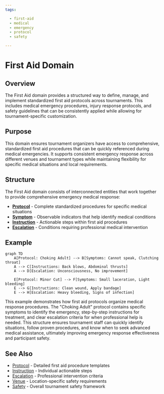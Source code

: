 ```yaml
---
tags:

  - first-aid
  - medical
  - emergency
  - protocol
  - safety

---
```


# First Aid Domain

## Overview

The First Aid domain provides a structured way to define, manage, and implement standardized first aid protocols across tournaments. This includes medical emergency procedures, injury response protocols, and safety guidelines that can be consistently applied while allowing for tournament-specific customization.

## Purpose

This domain ensures tournament organizers have access to comprehensive, standardized first aid procedures that can be quickly referenced during medical emergencies. It supports consistent emergency response across different venues and tournament types while maintaining flexibility for specific medical situations and local requirements.

## Structure

The First Aid domain consists of interconnected entities that work together to provide comprehensive emergency medical response:

- **[Protocol](protocol.md)** - Complete standardized procedures for specific medical situations
- **[Symptom](symptom.md)** - Observable indicators that help identify medical conditions
- **[Instruction](instruction.md)** - Actionable steps within first aid procedures
- **[Escalation](escalation.md)** - Conditions requiring professional medical intervention

## Example

```mermaid
graph TD
    A[Protocol: Choking Adult] --> B[Symptoms: Cannot speak, Clutching throat]
    A --> C[Instructions: Back blows, Abdominal thrusts]
    A --> D[Escalation: Unconsciousness, No improvement]

    E[Protocol: Minor Cut] --> F[Symptoms: Small laceration, Light bleeding]
    E --> G[Instructions: Clean wound, Apply bandage]
    E --> H[Escalation: Heavy bleeding, Signs of infection]
```

This example demonstrates how first aid protocols organize medical response procedures. The "Choking Adult" protocol contains specific symptoms to identify the emergency, step-by-step instructions for treatment, and clear escalation criteria for when professional help is needed. This structure ensures tournament staff can quickly identify situations, follow proven procedures, and know when to seek advanced medical assistance, ultimately improving emergency response effectiveness and participant safety.

## See Also

- [Protocol](protocol.md) - Detailed first aid procedure templates
- [Instruction](instruction.md) - Individual actionable steps
- [Escalation](escalation.md) - Professional intervention criteria
- [Venue](../venue/README.md) - Location-specific safety requirements
- [Safety](../safety/README.md) - Overall tournament safety framework
